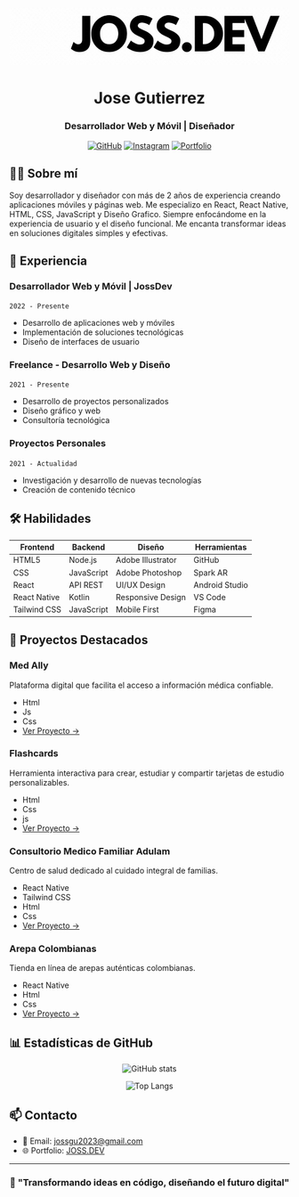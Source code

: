
  <div align="center">
  <img src="icon.gif" alt="Logo" />
  </div>



<div align="center">

# Jose Gutierrez
### Desarrollador Web y Móvil | Diseñador

[![GitHub](https://img.shields.io/badge/GitHub-100000?style=for-the-badge&logo=github&logoColor=white)](https://github.com/josssdev)
[![Instagram](https://img.shields.io/badge/Instagram-000000?style=for-the-badge&logo=Instagram&logoColor=red)](https://www.instagram.com/joss_0700/)
[![Portfolio](https://img.shields.io/badge/Portfolio-000000?style=for-the-badge&logo=About.me&logoColor=white)](https://josssdev.github.io/Portafolio-Joss.Dev)

</div>

## 👨‍💻 Sobre mí

Soy desarrollador y diseñador con más de 2 años de experiencia creando aplicaciones móviles y páginas web. Me especializo en React, React Native, HTML, CSS, JavaScript y Diseño Grafico. Siempre enfocándome en la experiencia de usuario y el diseño funcional. Me encanta transformar ideas en soluciones digitales simples y efectivas.

## 💼 Experiencia

### Desarrollador Web y Móvil | JossDev
`2022 - Presente`
- Desarrollo de aplicaciones web y móviles
- Implementación de soluciones tecnológicas
- Diseño de interfaces de usuario

### Freelance - Desarrollo Web y Diseño
`2021 - Presente`
- Desarrollo de proyectos personalizados
- Diseño gráfico y web
- Consultoría tecnológica

### Proyectos Personales
`2021 - Actualidad`
- Investigación y desarrollo de nuevas tecnologías
- Creación de contenido técnico

## 🛠 Habilidades

<div align="center">

| Frontend | Backend | Diseño | Herramientas |
|----------|---------|--------|--------------|
| HTML5    | Node.js | Adobe Illustrator | GitHub |
| CSS      | JavaScript | Adobe Photoshop   | Spark AR |
| React    | API REST| UI/UX Design      |  Android Studio |
| React Native | Kotlin | Responsive Design | VS Code |
| Tailwind CSS | JavaScript | Mobile First | Figma |

</div>

## 🚀 Proyectos Destacados

### Med Ally
Plataforma digital que facilita el acceso a información médica confiable.
- Html
- Js
- Css
- [Ver Proyecto →](https://josssdev.github.io/MedAlly/)

### Flashcards
Herramienta interactiva para crear, estudiar y compartir tarjetas de estudio personalizables.
- Html
- Css
- js
- [Ver Proyecto →](https://josssdev.github.io/Flashcards.joss/)

### Consultorio Medico Familiar Adulam
Centro de salud dedicado al cuidado integral de familias.
- React Native 
- Tailwind CSS
- Html
- Css
- [Ver Proyecto →](https://josssdev.github.io/Adulam/)

### Arepa Colombianas
Tienda en línea de arepas auténticas colombianas.
- React Native
- Html
- Css
- [Ver Proyecto →](https://josssdev.github.io/Arepas-Colombianas/)

## 📊 Estadísticas de GitHub

<div align="center">

![GitHub stats](https://github-readme-stats.vercel.app/api?username=yourusername&show_icons=true&theme=radical)

![Top Langs](https://github-readme-stats.vercel.app/api/top-langs/?username=yourusername&layout=compact&theme=radical)

</div>

## 📫 Contacto

- 📧 Email: [jossgu2023@gmail.com](jossgu2023@gmail.com)
- 🌐 Portfolio: [JOSS.DEV](https://josssdev.github.io/Portafolio-Joss.Dev/)

<div align="center">

---

### 💪 "Transformando ideas en código, diseñando el futuro digital"
</div>
